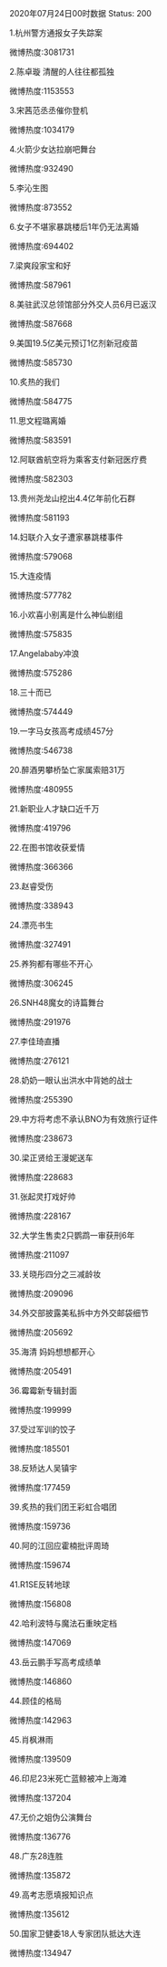 2020年07月24日00时数据
Status: 200

1.杭州警方通报女子失踪案

微博热度:3081731

2.陈卓璇 清醒的人往往都孤独

微博热度:1153553

3.宋茜范丞丞催你登机

微博热度:1034179

4.火箭少女达拉崩吧舞台

微博热度:932490

5.李沁生图

微博热度:873552

6.女子不堪家暴跳楼后1年仍无法离婚

微博热度:694402

7.梁爽段家宝和好

微博热度:587961

8.美驻武汉总领馆部分外交人员6月已返汉

微博热度:587668

9.美国19.5亿美元预订1亿剂新冠疫苗

微博热度:585730

10.炙热的我们

微博热度:584775

11.思文程璐离婚

微博热度:583591

12.阿联酋航空将为乘客支付新冠医疗费

微博热度:582303

13.贵州尧龙山挖出4.4亿年前化石群

微博热度:581193

14.妇联介入女子遭家暴跳楼事件

微博热度:579068

15.大连疫情

微博热度:577782

16.小欢喜小别离是什么神仙剧组

微博热度:575835

17.Angelababy冲浪

微博热度:575286

18.三十而已

微博热度:574449

19.一字马女孩高考成绩457分

微博热度:546738

20.醉酒男攀桥坠亡家属索赔31万

微博热度:480955

21.新职业人才缺口近千万

微博热度:419796

22.在图书馆收获爱情

微博热度:366366

23.赵睿受伤

微博热度:338943

24.漂亮书生

微博热度:327491

25.养狗都有哪些不开心

微博热度:306245

26.SNH48魔女的诗篇舞台

微博热度:291976

27.李佳琦直播

微博热度:276121

28.奶奶一眼认出洪水中背她的战士

微博热度:255390

29.中方将考虑不承认BNO为有效旅行证件

微博热度:238673

30.梁正贤给王漫妮送车

微博热度:228683

31.张起灵打戏好帅

微博热度:228167

32.大学生售卖2只鹦鹉一审获刑6年

微博热度:211097

33.关晓彤四分之三减龄妆

微博热度:209096

34.外交部披露美私拆中方外交邮袋细节

微博热度:205692

35.海清 妈妈想想都开心

微博热度:205491

36.霉霉新专辑封面

微博热度:199999

37.受过军训的饺子

微博热度:185501

38.反矫达人吴镇宇

微博热度:177459

39.炙热的我们团王彩虹合唱团

微博热度:159736

40.阿的江回应霍楠批评周琦

微博热度:159674

41.R1SE反转地球

微博热度:156808

42.哈利波特与魔法石重映定档

微博热度:147069

43.岳云鹏手写高考成绩单

微博热度:146860

44.顾佳的格局

微博热度:142963

45.肖枫淋雨

微博热度:139509

46.印尼23米死亡蓝鲸被冲上海滩

微博热度:137204

47.无价之姐伪公演舞台

微博热度:136776

48.广东28连胜

微博热度:135872

49.高考志愿填报知识点

微博热度:135612

50.国家卫健委18人专家团队抵达大连

微博热度:134947

